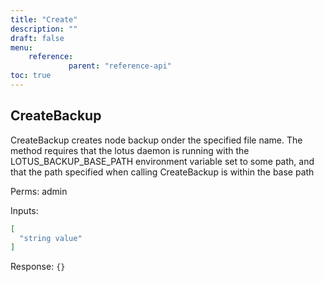 ```yaml
---
title: "Create"
description: ""
draft: false
menu:
    reference:
             parent: "reference-api"
toc: true
---
```


## CreateBackup
CreateBackup creates node backup onder the specified file name. The
method requires that the lotus daemon is running with the
LOTUS_BACKUP_BASE_PATH environment variable set to some path, and that
the path specified when calling CreateBackup is within the base path


Perms: admin

Inputs:
```json
[
  "string value"
]
```

Response: `{}`

